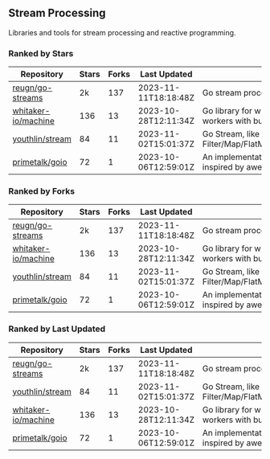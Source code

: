 ## Stream Processing

Libraries and tools for stream processing and reactive programming.

### Ranked by Stars

| Repository | Stars | Forks | Last Updated | Description | 
|------------|-------|-------|--------------|-------------|
| [reugn/go-streams](https://github.com/reugn/go-streams) | 2k | 137 | 2023-11-11T18:18:48Z |  Go stream processing library. |
| [whitaker-io/machine](https://github.com/whitaker-io/machine) | 136 | 13 | 2023-10-28T12:11:34Z |  Go library for writing and generating stream workers with built in metrics and traceability. |
| [youthlin/stream](https://github.com/youthlin/stream) | 84 | 11 | 2023-11-02T15:01:37Z |  Go Stream, like Java 8 Stream: Filter/Map/FlatMap/Peek/Sorted/ForEach/Reduce... |
| [primetalk/goio](https://github.com/primetalk/goio) | 72 | 1 | 2023-10-06T12:59:01Z |  An implementation of IO, Stream, Fiber for Golang, inspired by awesome Scala libraries cats and fs2. |

### Ranked by Forks

| Repository | Stars | Forks | Last Updated | Description | 
|------------|-------|-------|--------------|-------------|
| [reugn/go-streams](https://github.com/reugn/go-streams) | 2k | 137 | 2023-11-11T18:18:48Z |  Go stream processing library. |
| [whitaker-io/machine](https://github.com/whitaker-io/machine) | 136 | 13 | 2023-10-28T12:11:34Z |  Go library for writing and generating stream workers with built in metrics and traceability. |
| [youthlin/stream](https://github.com/youthlin/stream) | 84 | 11 | 2023-11-02T15:01:37Z |  Go Stream, like Java 8 Stream: Filter/Map/FlatMap/Peek/Sorted/ForEach/Reduce... |
| [primetalk/goio](https://github.com/primetalk/goio) | 72 | 1 | 2023-10-06T12:59:01Z |  An implementation of IO, Stream, Fiber for Golang, inspired by awesome Scala libraries cats and fs2. |

### Ranked by Last Updated

| Repository | Stars | Forks | Last Updated | Description | 
|------------|-------|-------|--------------|-------------|
| [reugn/go-streams](https://github.com/reugn/go-streams) | 2k | 137 | 2023-11-11T18:18:48Z |  Go stream processing library. |
| [youthlin/stream](https://github.com/youthlin/stream) | 84 | 11 | 2023-11-02T15:01:37Z |  Go Stream, like Java 8 Stream: Filter/Map/FlatMap/Peek/Sorted/ForEach/Reduce... |
| [whitaker-io/machine](https://github.com/whitaker-io/machine) | 136 | 13 | 2023-10-28T12:11:34Z |  Go library for writing and generating stream workers with built in metrics and traceability. |
| [primetalk/goio](https://github.com/primetalk/goio) | 72 | 1 | 2023-10-06T12:59:01Z |  An implementation of IO, Stream, Fiber for Golang, inspired by awesome Scala libraries cats and fs2. |

